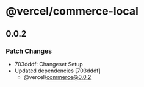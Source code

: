 # @vercel/commerce-local

## 0.0.2

### Patch Changes

- 703dddf: Changeset Setup
- Updated dependencies [703dddf]
  - @vercel/commerce@0.0.2
